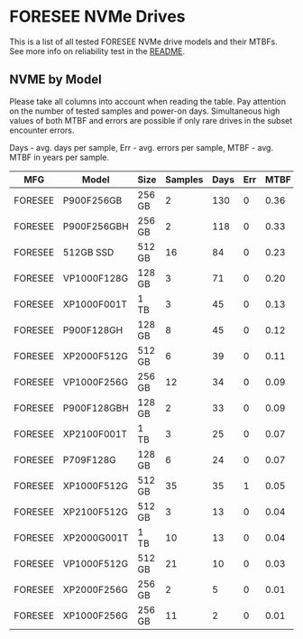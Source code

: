 FORESEE NVMe Drives
===================

This is a list of all tested FORESEE NVMe drive models and their MTBFs. See more
info on reliability test in the [README](https://github.com/linuxhw/SMART).

NVME by Model
------------

Please take all columns into account when reading the table. Pay attention on the
number of tested samples and power-on days. Simultaneous high values of both MTBF
and errors are possible if only rare drives in the subset encounter errors.

Days - avg. days per sample,
Err  - avg. errors per sample,
MTBF - avg. MTBF in years per sample.

| MFG       | Model              | Size   | Samples | Days  | Err   | MTBF |
|-----------|--------------------|--------|---------|-------|-------|------|
| FORESEE   | P900F256GB         | 256 GB | 2       | 130   | 0     | 0.36   |
| FORESEE   | P900F256GBH        | 256 GB | 2       | 118   | 0     | 0.33   |
| FORESEE   | 512GB SSD          | 512 GB | 16      | 84    | 0     | 0.23   |
| FORESEE   | VP1000F128G        | 128 GB | 3       | 71    | 0     | 0.20   |
| FORESEE   | XP1000F001T        | 1 TB   | 3       | 45    | 0     | 0.13   |
| FORESEE   | P900F128GH         | 128 GB | 8       | 45    | 0     | 0.12   |
| FORESEE   | XP2000F512G        | 512 GB | 6       | 39    | 0     | 0.11   |
| FORESEE   | VP1000F256G        | 256 GB | 12      | 34    | 0     | 0.09   |
| FORESEE   | P900F128GBH        | 128 GB | 2       | 33    | 0     | 0.09   |
| FORESEE   | XP2100F001T        | 1 TB   | 3       | 25    | 0     | 0.07   |
| FORESEE   | P709F128G          | 128 GB | 6       | 24    | 0     | 0.07   |
| FORESEE   | XP1000F512G        | 512 GB | 35      | 35    | 1     | 0.05   |
| FORESEE   | XP2100F512G        | 512 GB | 3       | 13    | 0     | 0.04   |
| FORESEE   | XP2000G001T        | 1 TB   | 10      | 13    | 0     | 0.04   |
| FORESEE   | VP1000F512G        | 512 GB | 21      | 10    | 0     | 0.03   |
| FORESEE   | XP2000F256G        | 256 GB | 2       | 5     | 0     | 0.01   |
| FORESEE   | XP1000F256G        | 256 GB | 11      | 2     | 0     | 0.01   |
